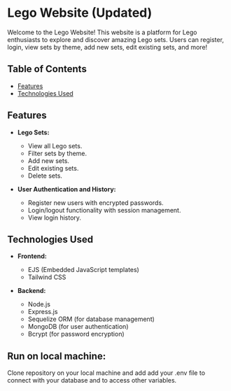 # Lego Website (Updated)

Welcome to the Lego Website! This website is a platform for Lego enthusiasts to explore and discover amazing Lego sets. Users can register, login, view sets by theme, add new sets, edit existing sets, and more!

## Table of Contents

- [Features](#features)
- [Technologies Used](#technologies-used)

## Features

- **Lego Sets:**
  - View all Lego sets.
  - Filter sets by theme.
  - Add new sets.
  - Edit existing sets.
  - Delete sets.

- **User Authentication and History:**
  - Register new users with encrypted passwords.
  - Login/logout functionality with session management.
  - View login history.



## Technologies Used

- **Frontend:**
  - EJS (Embedded JavaScript templates)
  - Tailwind CSS

- **Backend:**
  - Node.js
  - Express.js
  - Sequelize ORM (for database management)
  - MongoDB (for user authentication)
  - Bcrypt (for password encryption)



## Run on local machine:
Clone repository on your local machine and add add your .env file to connect with your database and to access other variables.
